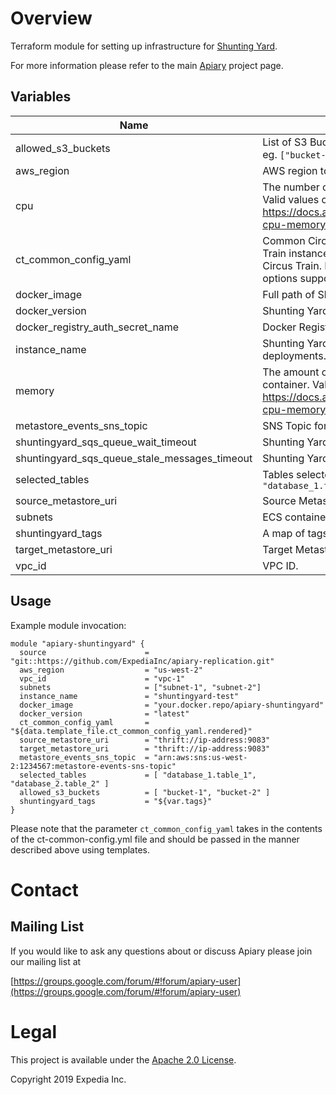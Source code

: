 
# Overview

Terraform module for setting up infrastructure for [Shunting Yard](https://github.com/HotelsDotCom/shunting-yard).

For more information please refer to the main [Apiary](https://github.com/ExpediaInc/apiary) project page.

## Variables
| Name | Description | Type | Default | Required |
|------|-------------|:----:|:-----:|:-----:|
| allowed\_s3\_buckets | List of S3 Buckets to which Shunting Yard will have read-write access. eg. `["bucket-1", "bucket-2"]`. | list | `n/a` | yes |
| aws\_region | AWS region to use for resources. | string | n/a | yes |
| cpu | The number of CPU units to reserve for the Shunting Yard container. Valid values can be 256, 512, 1024, 2048 and 4096. Reference: https://docs.aws.amazon.com/AmazonECS/latest/developerguide/task-cpu-memory-error.html | string | `"1024"` | no |
| ct\_common\_config\_yaml | Common Circus Train configuration to be passed to internal Circus Train instance. It can be used, for example to configure Graphite for Circus Train. Refer to [Circus Train README](https://github.com/HotelsDotCom/circus-train/blob/master/README.md) for an exhaustive list of options supported by Circus Train. | string | n/a | yes |
| docker\_image | Full path of Shunting Yard Docker image. | string | n/a | yes |
| docker\_version | Shunting Yard Docker image version. | string | n/a | yes |
| docker\_registry\_auth\_secret\_name | Docker Registry authentication SecretManager secret name. | string | `` | no |
| instance\_name | Shunting Yard instance name to identify resources in multi-instance deployments. | string | `""` | no |
| memory | The amount of memory (in MiB) allocated to the Shunting Yard container. Valid values: https://docs.aws.amazon.com/AmazonECS/latest/developerguide/task-cpu-memory-error.html | string | `"4096"` | no |
| metastore\_events\_sns\_topic | SNS Topic for Hive Metastore events. | string | n/a | yes |
| shuntingyard_sqs_queue_wait_timeout | Shunting Yard SQS queue wait timeout | string | 15 | no |
| shuntingyard_sqs_queue_stale_messages_timeout | Shunting Yard SQS queue stale messages alert timeout | string | 300 | no |
| selected\_tables | Tables selected for Shunting Yard Replication. Supported Format: `[ "database_1.table_1", "database_2.table_2" ]` | list | [] | no |
| source\_metastore\_uri | Source Metastore URI for Shunting Yard. | string | n/a | yes |
| subnets | ECS container subnets. | list | n/a | yes |
| shuntingyard_tags | A map of tags to apply to resources. | map | `<map>` | no |
| target\_metastore\_uri | Target Metastore URI for Shunting Yard. | string | n/a | yes |
| vpc\_id | VPC ID. | string | n/a | yes |

## Usage

Example module invocation:
```
module "apiary-shuntingyard" {
  source                      = "git::https://github.com/ExpediaInc/apiary-replication.git"
  aws_region                  = "us-west-2"
  vpc_id                      = "vpc-1"
  subnets                     = ["subnet-1", "subnet-2"]
  instance_name               = "shuntingyard-test"
  docker_image                = "your.docker.repo/apiary-shuntingyard"
  docker_version              = "latest"
  ct_common_config_yaml       = "${data.template_file.ct_common_config_yaml.rendered}"  
  source_metastore_uri        = "thrift://ip-address:9083"
  target_metastore_uri        = "thrift://ip-address:9083"
  metastore_events_sns_topic  = "arn:aws:sns:us-west-2:1234567:metastore-events-sns-topic"
  selected_tables             = [ "database_1.table_1", "database_2.table_2" ]
  allowed_s3_buckets          = [ "bucket-1", "bucket-2" ]
  shuntingyard_tags           = "${var.tags}" 
}
```

Please note that the parameter `ct_common_config_yaml` takes in the contents of the ct-common-config.yml file and should be passed in the manner described above using templates.

# Contact

## Mailing List
If you would like to ask any questions about or discuss Apiary please join our mailing list at

  [https://groups.google.com/forum/#!forum/apiary-user](https://groups.google.com/forum/#!forum/apiary-user)

# Legal
This project is available under the [Apache 2.0 License](http://www.apache.org/licenses/LICENSE-2.0.html).

Copyright 2019 Expedia Inc.
